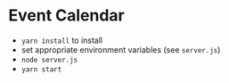 # Event Calendar

- `yarn install` to install
- set appropriate environment variables (see `server.js`)
- `node server.js`
- `yarn start`
